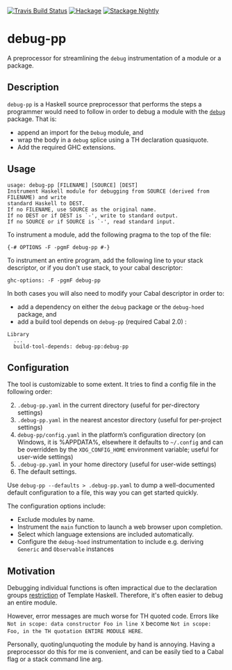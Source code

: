 [![Travis Build Status](https://travis-ci.org/pepeiborra/debug-pp.svg)](https://travis-ci.org/pepeiborra/debug-pp)
[![Hackage](https://img.shields.io/hackage/v/debug-pp.svg)](https://hackage.haskell.org/package/debug-pp)
[![Stackage Nightly](http://stackage.org/package/debug-pp/badge/nightly)](http://stackage.org/nightly/package/debug-pp)
# debug-pp

A preprocessor for streamlining the `debug` instrumentation of a module or a package.

Description
---------------

`debug-pp` is a Haskell source preprocessor that performs the steps a programmer would need to follow in order to debug a module with the [`debug`](http://hackage.haskell.org/package/debug) package. That is:
* append an import for the `Debug` module, and 
* wrap the body in a `debug` splice using a TH declaration quasiquote. 
* Add the required GHC extensions.

Usage
--------
```
usage: debug-pp [FILENAME] [SOURCE] [DEST]
Instrument Haskell module for debugging from SOURCE (derived from FILENAME) and write
standard Haskell to DEST.
If no FILENAME, use SOURCE as the original name.
If no DEST or if DEST is `-', write to standard output.
If no SOURCE or if SOURCE is `-', read standard input.
```
To instrument a module, add the following pragma to the top of the file:
```
{-# OPTIONS -F -pgmF debug-pp #-}
```

To instrument an entire program, add the following line to your stack descriptor, or if you don't use stack, to your cabal descriptor:
```
ghc-options: -F -pgmF debug-pp
```

In both cases you will also need to modify your Cabal descriptor in order to:
* add a dependency on either the `debug` package or the `debug-hoed` package, and
* add a build tool depends on `debug-pp` (required Cabal 2.0) :
```
Library
  ...
  build-tool-depends: debug-pp:debug-pp
```
Configuration
-------------

The tool is customizable to some extent. It tries to find a config file in the
following order:

2. `.debug-pp.yaml` in the current directory (useful for per-directory
   settings)
3. `.debug-pp.yaml` in the nearest ancestor directory (useful for
   per-project settings)
4. `debug-pp/config.yaml` in the platform’s configuration directory
   (on Windows, it is %APPDATA%, elsewhere it defaults to `~/.config` and
   can be overridden by the `XDG_CONFIG_HOME` environment variable;
   useful for user-wide settings)
5. `.debug-pp.yaml` in your home directory (useful for user-wide
   settings)
6. The default settings.

Use `debug-pp --defaults > .debug-pp.yaml` to dump a
well-documented default configuration to a file, this way you can get started
quickly.

The configuration options include:
* Exclude modules by name.
* Instrument the `main` function to launch a web browser upon completion.
* Select which language extensions are included automatically.
* Configure the `debug-hoed` instrumentation to include e.g. deriving `Generic` and `Observable` instances


Motivation
-------------

Debugging individual functions is often impractical due to the declaration groups [restriction](http://ghc.readthedocs.io/en/8.0.1/glasgow_exts.html#ghc-flag--XTemplateHaskellQuotes) of Template Haskell. Therefore, it's often easier to debug an entire module.

However, error messages are much worse for TH quoted code. Errors like `Not in scope: data constructor Foo in line X` become `Not in scope: Foo, in the TH quotation ENTIRE MODULE HERE`. 

Personally, quoting/unquoting the module by hand is annoying. Having a preprocessor do this for me is convenient, and can be easily tied to a Cabal flag or a stack command line arg.
